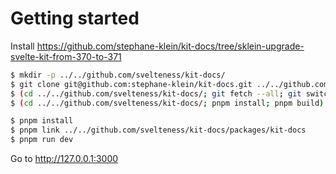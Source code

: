 # Getting started

Install https://github.com/stephane-klein/kit-docs/tree/sklein-upgrade-svelte-kit-from-370-to-371

```sh
$ mkdir -p ../../github.com/svelteness/kit-docs/
$ git clone git@github.com:stephane-klein/kit-docs.git ../../github.com/svelteness/kit-docs/
$ (cd ../../github.com/svelteness/kit-docs/; git fetch --all; git switch sklein-upgrade-svelte-kit-from-370-to-371)
$ (cd ../../github.com/svelteness/kit-docs/; pnpm install; pnpm build)
```

```sh
$ pnpm install
$ pnpm link ../../github.com/svelteness/kit-docs/packages/kit-docs
$ pnpm run dev
```

Go to http://127.0.0.1:3000
